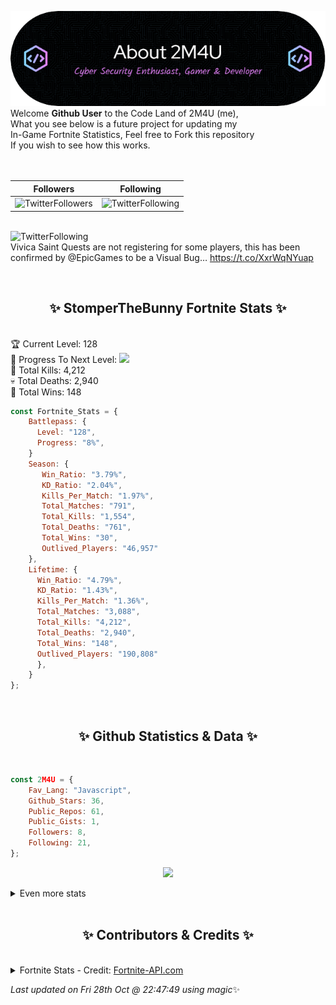 
  ![Header](./src/github-banner.png)
  <br>
  Welcome **Github User** to the Code Land of 2M4U (me),<br>
  What you see below is a future project for updating my<br>
  In-Game Fortnite Statistics, Feel free to Fork this repository<br>
  If you wish to see how this works.
  <br><br>
  <br>
  
  | Followers  | Following |
  | ---------- |:---------:|
  | ![TwitterFollowers](https://img.shields.io/badge/Twitter%20Followers-79-blue)  | ![TwitterFollowing](https://img.shields.io/badge/Twitter%20Following-217-blue)  |


  <br>![TwitterFollowing](https://img.shields.io/badge/Latest%20Tweet--blue)<br>
  Vivica Saint Quests are not registering for some players, this has been confirmed by @EpicGames to be a Visual Bug… https://t.co/XxrWqNYuap
   
  <br><h2 align="center"> ✨ StomperTheBunny Fortnite Stats ✨</h2><br>
  🏆 Current Level: 128<br>
  🎉 Progress To Next Level: ![](https://geps.dev/progress/8)<br>
  🎯 Total Kills: 4,212<br>
  💀 Total Deaths: 2,940<br>
  👑 Total Wins: 148<br>

```js
const Fortnite_Stats = {
    Battlepass: {
      Level: "128",
      Progress: "8%",    
    }
    Season: { 
       Win_Ratio: "3.79%",
       KD_Ratio: "2.04%",
       Kills_Per_Match: "1.97%",
       Total_Matches: "791",
       Total_Kills: "1,554",
       Total_Deaths: "761",
       Total_Wins: "30",
       Outlived_Players: "46,957"
    },
    Lifetime: {
      Win_Ratio: "4.79%",
      KD_Ratio: "1.43%",
      Kills_Per_Match: "1.36%",
      Total_Matches: "3,088",
      Total_Kills: "4,212",
      Total_Deaths: "2,940",
      Total_Wins: "148",
      Outlived_Players: "190,808"
      },
    }
}; 
```


<br><h2 align="center"> ✨ Github Statistics & Data ✨</h2><br>

```js
const 2M4U = {
    Fav_Lang: "Javascript",
    Github_Stars: 36,
    Public_Repos: 61,
    Public_Gists: 1,
    Followers: 8,
    Following: 21,
}; 
```

<p align="center">
<img src="https://github-readme-streak-stats.herokuapp.com/?user=2M4U&theme=tokyonight">
</p>
<details>
  <summary>
      Even more stats
  </summary>
  <p align="center">
    <img src="https://github-profile-trophy.vercel.app/?username=2M4U&theme=dracula">
    <img src="https://github-readme-stats.vercel.app/api?username=2M4U&theme=tokyonight&count_private=true&show_icons=true&include_all_commits=true">
  </p>
</details>
<br><h2 align="center"> ✨ Contributors & Credits ✨</h2><br>
<details>
  <summary>
      Fortnite Stats - Credit: <a href="https://fortnite-api.com/?utm_source=github.com/2M4U/2M4U">Fortnite-API.com</a>
  </summary>
</details>

<!-- Last updated on Fri Oct 28 2022 22:47:49 GMT+0000 (Coordinated Universal Time) ;-;-->
<i>Last updated on  Fri 28th Oct @ 22:47:49 using magic</i>✨